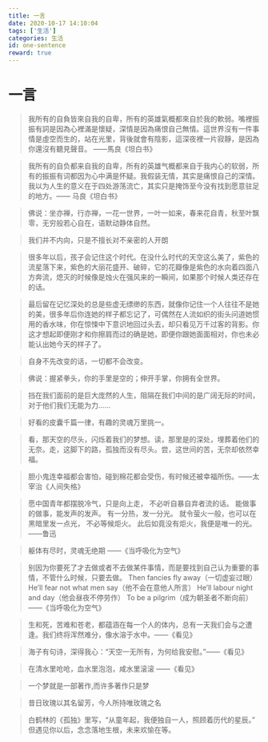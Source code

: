 ```yaml
---
title: 一言
date: 2020-10-17 14:10:04
tags: ['生活']
categories: 生活
id: one-sentence
reward: true
---
```


# 一言

> 我所有的自負皆來自我的自卑，所有的英雄氣概都來自於我的軟弱。嘴裡振振有詞是因為心裡滿是懷疑，深情是因為痛恨自己無情。這世界沒有一件事情是虛空而生的，站在光里，背後就會有陰影，這深夜裡一片寂靜，是因為你還沒有聽見聲音。 ——馬良《坦白书》



> 我所有的自负都来自我的自卑，所有的英雄气概都来自于我内心的软弱，所有的振振有词都因为心中满是怀疑。我假装无情，其实是痛恨自己的深情。我以为人生的意义在于四处游荡流亡，其实只是掩饰至今没有找到愿意驻足的地方。—— 马良《坦白书》



> 佛说：坐亦禅，行亦禅，一花一世界，一叶一如来，春来花自青，秋至叶飘零，无穷般若心自在，语默动静体自然。



> 我们并不内向，只是不擅长对不亲密的人开朗



> 很多年以后，孩子会记住这个时代。在没什么时代的天空这么美了，紫色的流星落下来，紫色的大丽花盛开、破碎，它的花瓣像是紫色的水向着四面八方奔流，熄灭的时候像是烛火在强风来的一瞬间，如果那个时候人类还存在的话。



> 最后留在记忆深处的总是些虚无缥缈的东西，就像你记住一个人往往不是她的美，很多年后你连她的样子都忘记了，可偶然在人流如织的街头问道她惯用的香水味，你在惊悚中下意识地回过头去，却只看见万千过客的背影。你这才想起即便刚才和你擦肩而过的确是她，即便你跟她面面相对，你也未必能认出她今天的样子了。



> 自身不先改变的话，一切都不会改变。



> 佛说：握紧拳头，你的手里是空的；伸开手掌，你拥有全世界。



> 挡在我们面前的是巨大庞然的人生，阻隔在我们中间的是广阔无际的时间，对于他们我们无能为力……



> 好看的皮囊千篇一律，有趣的灵魂万里挑一。



> 看，那天空的尽头，闪烁着我们的梦想。读，那里是的深处，埋葬着他们的无奈。走，这脚下的路，孤独而没有尽头。尝，这世间的苦，无奈却依然幸福。



> 胆小鬼连幸福都会害怕，碰到棉花都会受伤，有时候还被幸福所伤。——太宰治《人间失格》



> 愿中国青年都摆脱冷气，只是向上走， 不必听自暴自弃者流的话。 能做事的做事，能发声的发声。 有一分热，发一分光。 就令萤火一般，也可以在黑暗里发一点光， 不必等候炬火。 此后如竟没有炬火，我便是唯一的光。 ——鲁迅



> 躯体有尽时，灵魂无绝期 ——《当呼吸化为空气》



> 别因为你要死了才去做或者不去做某件事情，而是要找到自己认为重要的事情，不管什么时候，只要去做。
>     Then fancies fly away（一切虚妄过眼） 
>     He’ll fear not what men say（他不会在意他人所言） 
>     He’ll labour night and day（他会昼夜不停劳作） 
>     To be a pilgrim（成为朝圣者不断向前）
>     ——《当呼吸化为空气》



> 生和死，苦难和苍老，都蕴涵在每一个人的体内，总有一天我们会与之遭逢。我们终将浑然难分，像水溶于水中。——《看见》



> 海子有句诗，深得我心：“天空一无所有，为何给我安慰。”——《看见》



> 在清水里呛呛，血水里泡泡，咸水里滚滚 ——《看见》



> 一个梦就是一部著作,而许多著作只是梦



> 昔日玫瑰以其名留芳，今人所持唯玫瑰之名



> 白鹤林的《孤独》里写，“从童年起，我便独自一人，照顾着历代的星辰。”
> 但遇见你以后，念念落地生根，未来欢愉在等。


